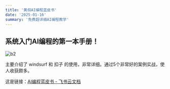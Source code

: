 ```yaml
---
title: '黄叔AI编程蓝皮书'
date: '2025-01-16'
summary: '免费超详细AI编程教学'
---
```



## 系统入门AI编程的第一本手册！

![b2](/blog-images/post2/b2.png)

主要介绍了 windsurf 和 扣子 的使用，非常详细。通过5个非常好的案例实战，使人收获颇多。

这是链接：[AI编程蓝皮书 - 飞书云文档](https://superhuang.feishu.cn/wiki/CBBPwvgEuicVhFkx0s7cPmhpn4e)
